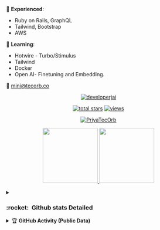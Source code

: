 :telescope: **Experienced**: 
- Ruby on Rails, GraphQL
- Tailwind, Bootstrap
- AWS
  
:seedling: **Learning**:
- Hotwire - Turbo/Stimulus
- Tailwind
- Docker
- Open AI- Finetuning and Embedding.

📧 mini@tecorb.co </br>

<p align="center">
  <a href="https://github.com/PriyaTecOrb?tab=repositories">
    <img src="https://github-profile-trophy.vercel.app/?username=PriyaTecOrb&title=Commit,Followers,Repositories,Stars,PullRequest,Issues&margin-w=5" alt="developerjai" />
  </a>
</p>
<p align="center">
  <a href="https://github.com/PriyaTecOrb?tab=repositories&sort=stargazers">
    <img alt="total stars" title="Total stars on GitHub" src="https://custom-icon-badges.herokuapp.com/badge/dynamic/json?logo=star&color=55960c&labelColor=488207&label=Stars&style=for-the-badge&query=%24.stars&url=https://api.github-star-counter.workers.dev/user/PriyaTecOrb"/></a> 
  <a href="https://github.com/PriyaTecOrb">
    <img alt="views" title="GitHub profile views" src="https://shields-io-visitor-counter.herokuapp.com/badge?page=PriyaTecOrb&style=for-the-badge"/></a>
</p>
 <p align="center">
  <a href="https://github.com/developerJai?tab=repositories">
    <img title=":fire: Get streak stats for your profile at git.io/streak-stats" alt="PriyaTecOrb" src="https://github-readme-streak-stats.herokuapp.com/?user=PriyaTecOrb&theme=monokai-metallian&hide_border=true"/>
  </a>
</p>
<p align="center">
  <a href="https://github.com/PriyaTecOrb?tab=repositories">
    <img
      height="150"
      src="https://github-readme-stats.vercel.app/api?username=PriyaTecOrb&count_private=true&show_icons=true&custom_title=PriyaTecOrb's%20Github%20Status&theme=vision-friendly-dark"
    />
   </a>
  <a href="https://github.com/PriyaTecOrb?tab=repositories">
    <img
      height="150"
      src="https://github-readme-stats.vercel.app/api/top-langs/?username=PriyaTecOrb&layout=compact&theme=vision-friendly-dark" />
  </a>
</p>

<details>
   <summary><h3><b>:rocket: &nbsp;Github stats Detailed</b></h3></summary>
   </br>
    <div align='center'>
      <img src="http://github-profile-summary-cards.vercel.app/api/cards/profile-details?username=PriyaTecOrb&theme=dark" alt="Profile Details">
      <img src="http://github-profile-summary-cards.vercel.app/api/cards/repos-per-language?username=PriyaTecOrb&theme=dark" alt="Repos per Language">
      <img src="http://github-profile-summary-cards.vercel.app/api/cards/most-commit-language?username=PriyaTecOrb&theme=dark" alt="Most Commit Language">
      <img src="http://github-profile-summary-cards.vercel.app/api/cards/stats?username=PriyaTecOrb&theme=dark" alt="Stats">
      <img src="http://github-profile-summary-cards.vercel.app/api/cards/productive-time?username=PriyaTecOrb&theme=dark&utcOffset=8" alt="Productive Time">
    </div>
   </br>
</details>

 <details> 
   <summary>&#127942 <b>GitHub Activity (Public Data)</b></summary><br/> 

![Metrics](https://metrics.lecoq.io/Sumittecorb?template=classic&followup=1&isocalendar=1&languages=1&isocalendar.duration=half-year&config.timezone=America%2FSao_Paulo)

</details> 
